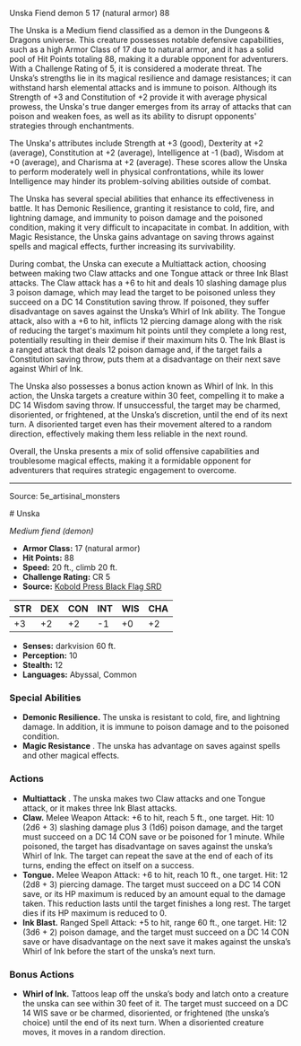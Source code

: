 <MonsterName/>Unska</MonsterName>
<CreatureType/>Fiend</CreatureType>
<Subtype/>demon</Subtype>
<CR/>5</CR>
<AC/>17 (natural armor)</AC>
<HP/>88</HP>
<summary>The Unska is a Medium fiend classified as a demon in the Dungeons & Dragons universe. This creature possesses notable defensive capabilities, such as a high Armor Class of 17 due to natural armor, and it has a solid pool of Hit Points totaling 88, making it a durable opponent for adventurers. With a Challenge Rating of 5, it is considered a moderate threat. The Unska’s strengths lie in its magical resilience and damage resistances; it can withstand harsh elemental attacks and is immune to poison. Although its Strength of +3 and Constitution of +2 provide it with average physical prowess, the Unska's true danger emerges from its array of attacks that can poison and weaken foes, as well as its ability to disrupt opponents' strategies through enchantments.</summary>

<detail>

The Unska's attributes include Strength at +3 (good), Dexterity at +2 (average), Constitution at +2 (average), Intelligence at -1 (bad), Wisdom at +0 (average), and Charisma at +2 (average). These scores allow the Unska to perform moderately well in physical confrontations, while its lower Intelligence may hinder its problem-solving abilities outside of combat.

The Unska has several special abilities that enhance its effectiveness in battle. It has Demonic Resilience, granting it resistance to cold, fire, and lightning damage, and immunity to poison damage and the poisoned condition, making it very difficult to incapacitate in combat. In addition, with Magic Resistance, the Unska gains advantage on saving throws against spells and magical effects, further increasing its survivability.

During combat, the Unska can execute a Multiattack action, choosing between making two Claw attacks and one Tongue attack or three Ink Blast attacks. The Claw attack has a +6 to hit and deals 10 slashing damage plus 3 poison damage, which may lead the target to be poisoned unless they succeed on a DC 14 Constitution saving throw. If poisoned, they suffer disadvantage on saves against the Unska’s Whirl of Ink ability. The Tongue attack, also with a +6 to hit, inflicts 12 piercing damage along with the risk of reducing the target's maximum hit points until they complete a long rest, potentially resulting in their demise if their maximum hits 0. The Ink Blast is a ranged attack that deals 12 poison damage and, if the target fails a Constitution saving throw, puts them at a disadvantage on their next save against Whirl of Ink.

The Unska also possesses a bonus action known as Whirl of Ink. In this action, the Unska targets a creature within 30 feet, compelling it to make a DC 14 Wisdom saving throw. If unsuccessful, the target may be charmed, disoriented, or frightened, at the Unska’s discretion, until the end of its next turn. A disoriented target even has their movement altered to a random direction, effectively making them less reliable in the next round.

Overall, the Unska presents a mix of solid offensive capabilities and troublesome magical effects, making it a formidable opponent for adventurers that requires strategic engagement to overcome.</detail>



---

Source: 5e_artisinal_monsters

<statblock>
# Unska

*Medium fiend (demon)*

- **Armor Class:** 17 (natural armor)
- **Hit Points:** 88
- **Speed:** 20 ft., climb 20 ft.
- **Challenge Rating:** CR 5
- **Source:** [Kobold Press Black Flag SRD](https://koboldpress.com/black-flag-roleplaying/)

| STR | DEX | CON | INT | WIS | CHA |
| --- | --- | --- | --- | --- | --- |
| +3 | +2 | +2 | -1 | +0 | +2 |

- **Senses:** darkvision 60 ft.
- **Perception:** 10
- **Stealth:** 12
- **Languages:** Abyssal, Common

### Special Abilities

- **Demonic Resilience.** The unska is resistant to cold, fire, and lightning damage. In addition, it is immune to poison damage and to the poisoned condition.
- **Magic Resistance** . The unska has advantage on saves against spells and other magical effects.

### Actions

- **Multiattack** . The unska makes two Claw attacks and one Tongue attack, or it makes three Ink Blast attacks.
- **Claw.** Melee Weapon Attack: +6 to hit, reach 5 ft., one target. Hit: 10 (2d6 + 3) slashing damage plus 3 (1d6) poison damage, and the target must succeed on a DC 14 CON save or be poisoned for 1 minute. While poisoned, the target has disadvantage on saves against the unska’s Whirl of Ink. The target can repeat the save at the end of each of its turns, ending the effect on itself on a success.
- **Tongue.** Melee Weapon Attack: +6 to hit, reach 10 ft., one target. Hit: 12 (2d8 + 3) piercing damage. The target must succeed on a DC 14 CON save, or its HP maximum is reduced by an amount equal to the damage taken. This reduction lasts until the target finishes a long rest. The target dies if its HP maximum is reduced to 0.
- **Ink Blast.** Ranged Spell Attack: +5 to hit, range 60 ft., one target. Hit: 12 (3d6 + 2) poison damage, and the target must succeed on a DC 14 CON save or have disadvantage on the next save it makes against the unska’s Whirl of Ink before the start of the unska’s next turn.

### Bonus Actions

- **Whirl of Ink.** Tattoos leap off the unska’s body and latch onto a creature the unska can see within 30 feet of it. The target must succeed on a DC 14 WIS save or be charmed, disoriented, or frightened (the unska’s choice) until the end of its next turn. When a disoriented creature moves, it moves in a random direction.

</statblock>


